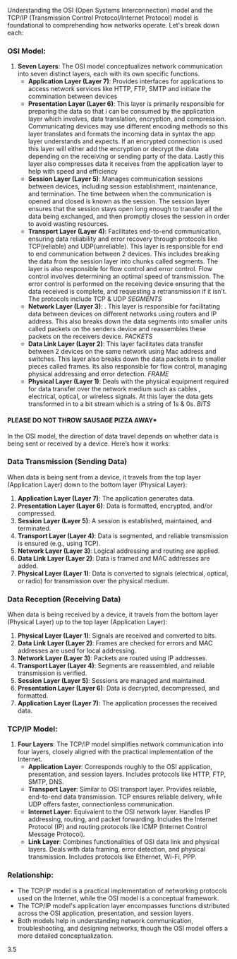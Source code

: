 Understanding the OSI (Open Systems Interconnection) model and the TCP/IP (Transmission Control Protocol/Internet Protocol) model is foundational to comprehending how networks operate. Let's break down each:

### OSI Model:

1. **Seven Layers**: The OSI model conceptualizes network communication into seven distinct layers, each with its own specific functions.
    - **Application Layer (Layer 7)**: Provides interfaces for applications to access network services like HTTP, FTP, SMTP and initiate the commination between devices 
    - **Presentation Layer (Layer 6)**: This layer is primarily responsible for preparing the data so that i can be consumed by the application layer which involves,  data translation, encryption, and compression. Communicating devices may use different encoding methods so this layer translates and formats the incoming data in syntax the app layer understands and expects. If an encrypted connection is used this layer will either add the encryption or decrypt the data depending on the receiving or sending party of the data. Lastly this layer also compresses data it receives from the application layer to help with speed and efficiency 
    - **Session Layer (Layer 5)**: Manages communication sessions between devices, including session establishment, maintenance, and termination. The time between when the communication is opened and closed is known as the session. The session layer ensures that the session stays open long enough to transfer all the data being exchanged, and then promptly closes the session in order to avoid wasting resources.
    - **Transport Layer (Layer 4)**: Facilitates end-to-end communication, ensuring data reliability and error recovery through protocols like TCP(reliable) and UDP(unreliable). This layer is responsible for end to end communication between 2 devices. This includes breaking the data from the session layer into chunks called segments. The layer is also responsible for flow control and error control. Flow control involves determining an optimal speed of transmission. The error control is performed on the receiving device ensuring that the data received is complete, and requesting a retransmission if it isn’t. The protocols include TCP & UDP *SEGMENTS*
    - **Network Layer (Layer 3)**: . This layer is responsible for facilitating data between devices on different networks using routers and IP address. This also breaks down the data segments into smaller units called packets on the senders device and reassembles these packets on the receivers device.    *PACKETS* 
    - **Data Link Layer (Layer 2)**:  This layer facilitates data transfer between 2 devices on the same network using Mac address and switches. This layer also breaks down the data packets in to smaller pieces called frames. Its also responsible for flow control, managing physical addressing and error detection. *FRAME*
    - **Physical Layer (Layer 1)**: Deals with the physical equipment required for data transfer over the network medium such as cables , electrical, optical, or wireless signals. At this layer the data gets transformed in to a bit stream which is a string of 1s & 0s.  *BITS*
#### **PLEASE DO NOT THROW SAUSAGE PIZZA AWAY***

In the OSI model, the direction of data travel depends on whether data is being sent or received by a device. Here’s how it works:

### Data Transmission (Sending Data)

When data is being sent from a device, it travels from the top layer (Application Layer) down to the bottom layer (Physical Layer):

1. **Application Layer (Layer 7)**: The application generates data.
2. **Presentation Layer (Layer 6)**: Data is formatted, encrypted, and/or compressed.
3. **Session Layer (Layer 5)**: A session is established, maintained, and terminated.
4. **Transport Layer (Layer 4)**: Data is segmented, and reliable transmission is ensured (e.g., using TCP).
5. **Network Layer (Layer 3)**: Logical addressing and routing are applied.
6. **Data Link Layer (Layer 2)**: Data is framed and MAC addresses are added.
7. **Physical Layer (Layer 1)**: Data is converted to signals (electrical, optical, or radio) for transmission over the physical medium.

### Data Reception (Receiving Data)

When data is being received by a device, it travels from the bottom layer (Physical Layer) up to the top layer (Application Layer):

1. **Physical Layer (Layer 1)**: Signals are received and converted to bits.
2. **Data Link Layer (Layer 2)**: Frames are checked for errors and MAC addresses are used for local addressing.
3. **Network Layer (Layer 3)**: Packets are routed using IP addresses.
4. **Transport Layer (Layer 4)**: Segments are reassembled, and reliable transmission is verified.
5. **Session Layer (Layer 5)**: Sessions are managed and maintained.
6. **Presentation Layer (Layer 6)**: Data is decrypted, decompressed, and formatted.
7. **Application Layer (Layer 7)**: The application processes the received data.


### TCP/IP Model:

1. **Four Layers**: The TCP/IP model simplifies network communication into four layers, closely aligned with the practical implementation of the Internet.
    - **Application Layer**: Corresponds roughly to the OSI application, presentation, and session layers. Includes protocols like HTTP, FTP, SMTP, DNS.
    - **Transport Layer**: Similar to OSI transport layer. Provides reliable, end-to-end data transmission. TCP ensures reliable delivery, while UDP offers faster, connectionless communication.
    - **Internet Layer**: Equivalent to the OSI network layer. Handles IP addressing, routing, and packet forwarding. Includes the Internet Protocol (IP) and routing protocols like ICMP (Internet Control Message Protocol).
    - **Link Layer**: Combines functionalities of OSI data link and physical layers. Deals with data framing, error detection, and physical transmission. Includes protocols like Ethernet, Wi-Fi, PPP.

### Relationship:

- The TCP/IP model is a practical implementation of networking protocols used on the Internet, while the OSI model is a conceptual framework.
- The TCP/IP model's application layer encompasses functions distributed across the OSI application, presentation, and session layers.
- Both models help in understanding network communication, troubleshooting, and designing networks, though the OSI model offers a more detailed conceptualization.

3.5